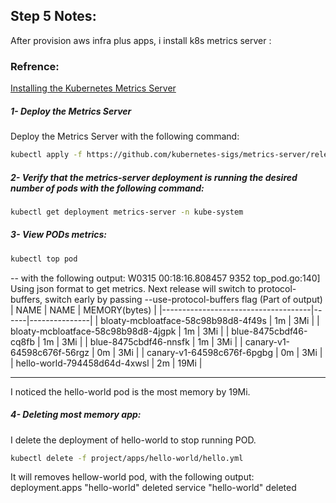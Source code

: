 ## Step 5 Notes:
After provision aws infra plus apps, i install k8s metrics server :
### Refrence:
[Installing the Kubernetes Metrics Server](https://docs.aws.amazon.com/eks/latest/userguide/metrics-server.html)

##### 1- Deploy the Metrics Server
Deploy the Metrics Server with the following command:
```sh
kubectl apply -f https://github.com/kubernetes-sigs/metrics-server/releases/latest/download/components.yaml
```

##### 2- Verify that the metrics-server deployment is running the desired number of pods with the following command:

```sh
kubectl get deployment metrics-server -n kube-system
```

#####  3- View PODs metrics:
```sh
kubectl top pod
```
-- with the following output:
W0315 00:18:16.808457    9352 top_pod.go:140] Using json format to get metrics. Next release will switch to protocol-buffers, switch early by passing --use-protocol-buffers flag
(Part of output)
| NAME                                | NAME | MEMORY(bytes) |
|-------------------------------------|------|---------------|
| bloaty-mcbloatface-58c98b98d8-4f49s | 1m   | 3Mi           |
| bloaty-mcbloatface-58c98b98d8-4jgpk | 1m   | 3Mi           |
| blue-8475cbdf46-cq8fb               | 1m   | 3Mi           |
| blue-8475cbdf46-nnsfk               | 1m   | 3Mi           |
| canary-v1-64598c676f-56rgz          | 0m   | 3Mi           |
| canary-v1-64598c676f-6pgbg          | 0m   | 3Mi           |
| hello-world-794458d64d-4xwsl        | 2m   | 19Mi          |


----------------------------------------------------
I noticed the hello-world pod is the most memory by 19Mi.

#####  4- Deleting most memory app:
I delete the deployment of hello-world to stop running POD.
```sh
kubectl delete -f project/apps/hello-world/hello.yml
```

It will removes hellow-world pod, with the following output:
deployment.apps "hello-world" deleted
service "hello-world" deleted